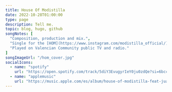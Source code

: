 ```yaml
---
title: House Of Modistilla
date: 2022-10-28T01:00:00
type: page
description: Tell me.
topic: blog, hugo, github
songNotes: [
  "Composition, production and mix.",
  "Single for the [HOM](https://www.instagram.com/modistilla_official/) clothing collection, exposed at [CLEC 2022](https://clec.fashion/).",
  "Played on Valencian Community public TV and radio."
]
songImageUrl: "/hom_cover.jpg"
socialIcons:
  - name: "spotify"
    url: "https://open.spotify.com/track/5diY3EvugyrIeY0ju0zdQe?si=6bccab349ff5497d"
  - name: "applemusic"
    url: "https://music.apple.com/es/album/house-of-modistilla-feat-juanddddiego/1650595628"
---
```

